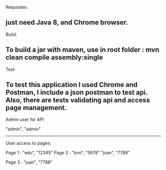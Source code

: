 Requisites:

just need Java 8, and Chrome browser.
--------------------------------

Build:

To build a jar with maven, use in root folder : mvn clean compile assembly:single
-------------------------------

Test:

To test this application I used Chrome and Postman, I include a json postman to test api.
Also, there are tests validating api and access page management.
--------------------------------
Admin user for API

 "admin", "admin"

--------------------------------
User access to pages:

Page 1 : "edu", "12345"
Page 2 : "toni", "5678"
		 "juan", "7788"
		 
Page 3 : "juan", "7788"

